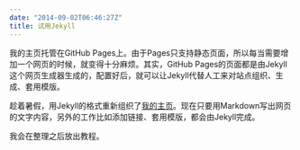 ```yaml
---
date: "2014-09-02T06:46:27Z"
title: 试用Jekyll
---
```


我的主页托管在GitHub Pages上。由于Pages只支持静态页面，所以每当需要增加一个网页的时候，就变得十分麻烦。其实，GitHub Pages的页面都是由Jekyll这个网页生成器生成的，配置好后，就可以让Jekyll代替人工来对站点组织、生成、套用模版。

趁着暑假，用Jekyll的格式重新组织了<a href="http://www.yangl1996.com" target="_blank">我的主页</a>。现在只要用Markdown写出网页的文字内容，另外的工作比如添加链接、套用模版，都会由Jekyll完成。

我会在整理之后放出教程。